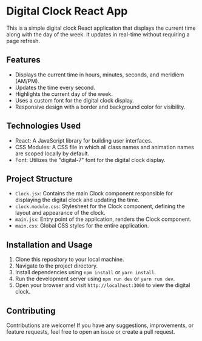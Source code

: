 # Digital Clock React App

This is a simple digital clock React application that displays the current time along with the day of the week. It updates in real-time without requiring a page refresh.

## Features

- Displays the current time in hours, minutes, seconds, and meridiem (AM/PM).
- Updates the time every second.
- Highlights the current day of the week.
- Uses a custom font for the digital clock display.
- Responsive design with a border and background color for visibility.

## Technologies Used

- React: A JavaScript library for building user interfaces.
- CSS Modules: A CSS file in which all class names and animation names are scoped locally by default.
- Font: Utilizes the "digital-7" font for the digital clock display.

## Project Structure

- `Clock.jsx`: Contains the main Clock component responsible for displaying the digital clock and updating the time.
- `clock.module.css`: Stylesheet for the Clock component, defining the layout and appearance of the clock.
- `main.jsx`: Entry point of the application, renders the Clock component.
- `main.css`: Global CSS styles for the entire application.

## Installation and Usage

1. Clone this repository to your local machine.
2. Navigate to the project directory.
3. Install dependencies using `npm install` or `yarn install`.
4. Run the development server using `npm run dev` or `yarn run dev`.
5. Open your browser and visit `http://localhost:3000` to view the digital clock.

## Contributing

Contributions are welcome! If you have any suggestions, improvements, or feature requests, feel free to open an issue or create a pull request.